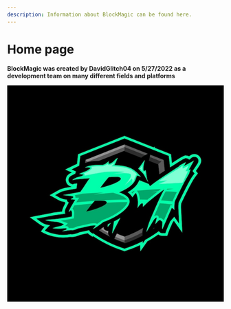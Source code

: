 ```yaml
---
description: Information about BlockMagic can be found here.
---
```


# Home page

**BlockMagic was created by DavidGlitch04 on 5/27/2022 as a development team on many different fields and platforms**

![](<.gitbook/assets/BlockMagic (1).jpg>)
